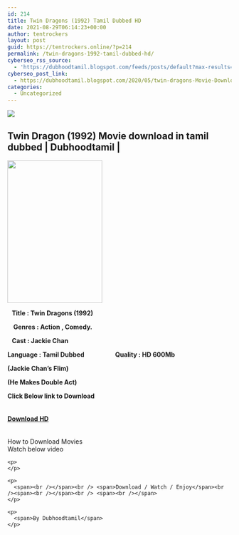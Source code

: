 ```yaml
---
id: 214
title: Twin Dragons (1992) Tamil Dubbed HD
date: 2021-08-29T06:14:23+00:00
author: tentrockers
layout: post
guid: https://tentrockers.online/?p=214
permalink: /twin-dragons-1992-tamil-dubbed-hd/
cyberseo_rss_source:
  - 'https://dubhoodtamil.blogspot.com/feeds/posts/default?max-results=150&start-index=301'
cyberseo_post_link:
  - https://dubhoodtamil.blogspot.com/2020/05/twin-dragons-Movie-Download-Tamil.html
categories:
  - Uncategorized
---
```

<div class="media_block">
  <img src="https://1.bp.blogspot.com/-EOpwdPwqVb8/XrtVKUsdcUI/AAAAAAAABHo/RhO6GjWBbqIfooui-k3Y5shoFD7MhuTGQCNcBGAsYHQ/s72-c/images%2B%252834%2529.jpeg" class="media_thumbnail" />
</div>

<div dir="ltr" trbidi="on" readability="14.66049382716">
  <h2>
    <span>Twin Dragon (1992) Movie download in tamil dubbed | Dubhoodtamil |</span>
  </h2>
  
  <div class="separator">
    <a href="https://1.bp.blogspot.com/-EOpwdPwqVb8/XrtVKUsdcUI/AAAAAAAABHo/RhO6GjWBbqIfooui-k3Y5shoFD7MhuTGQCNcBGAsYHQ/s1600/images%2B%252834%2529.jpeg" imageanchor="1"><img loading="lazy" border="0" data-original-height="678" data-original-width="452" height="320" src="https://1.bp.blogspot.com/-EOpwdPwqVb8/XrtVKUsdcUI/AAAAAAAABHo/RhO6GjWBbqIfooui-k3Y5shoFD7MhuTGQCNcBGAsYHQ/s320/images%2B%252834%2529.jpeg" width="213" /></a>
  </div>
  
  <p>
    <span><b>&nbsp; &nbsp;Title : Twin Dragons (1992)</b></span>
  </p>
  
  <p>
    <span><b>&nbsp; &nbsp; Genres : Action , Comedy.&nbsp; &nbsp; &nbsp; &nbsp; &nbsp; &nbsp; &nbsp;</b></span>
  </p>
  
  <p>
    <span><b>&nbsp; &nbsp;Cast : Jackie Chan&nbsp; &nbsp; &nbsp; &nbsp; &nbsp; &nbsp; &nbsp; &nbsp;&nbsp;</b></span>
  </p>
  
  <p>
    <span><b>Language : Tamil Dubbed&nbsp; &nbsp; &nbsp; &nbsp; &nbsp; &nbsp; &nbsp; &nbsp; &nbsp; &nbsp; &nbsp;Quality : HD 600Mb</b></span><b>&nbsp; &nbsp; &nbsp; &nbsp; &nbsp; &nbsp; &nbsp; &nbsp; &nbsp; &nbsp; &nbsp; &nbsp; &nbsp; &nbsp; &nbsp;&nbsp;</b>
  </p>
  
  <p>
    <span><b>(Jackie Chan&#8217;s Flim)</b></span>
  </p>
  
  <p>
    <span><b>(He Makes Double Act)</b></span>
  </p>
  
  <div>
    <span><b>Click Below link to Download</b></span><br /><span><b><br /></b></span><br /> <span><b><a href="https://oncehelp.com/Twin-Dragons-1992" target="_blank" rel="noopener">Download HD</a></b></span><br /><span><br /></span><br /> <span>How to Download Movies</span><br /><span>Watch below video</span></p> 
    
    <p>
    </p>
    
    <p>
      <span><br /></span><br /> <span>Download / Watch / Enjoy</span><br /><span><br /></span><br /> <span><br /></span>
    </p>
    
    <p>
      <span>By Dubhoodtamil</span>
    </p>
  </div>
</div>